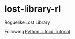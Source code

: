 # lost-library-rl
Roguelike Lost Library

Following [Python + tcod Tutorial](https://rogueliketutorials.com/tutorials/tcod/v2/)
